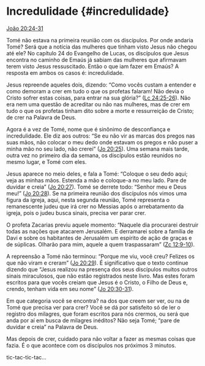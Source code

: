 # Incredulidade {#incredulidade}

[João 20:24-31](http://bibliaonline.com.br/acf/jo/20/24-31)

Tomé não estava na primeira reunião com os discípulos. Por onde andaria Tomé? Será que a notícia das mulheres que tinham visto Jesus não chegou até ele? No capítulo 24 do Evangelho de Lucas, os discípulos que Jesus encontra no caminho de Emaús já sabiam das mulheres que afirmavam terem visto Jesus ressuscitado. Então o que iam fazer em Emaús? A resposta em ambos os casos é: incredulidade.

Jesus repreende aqueles dois, dizendo: “Como vocês custam a entender e como demoram a crer em tudo o que os profetas falaram! Não devia o Cristo sofrer estas coisas, para entrar na sua glória?” ([Lc 24:25-26](http://bibliaonline.com.br/acf/lc/24/25-26)). Não era nem uma questão de acreditar ou não nas mulheres, mas de crer em tudo o que os profetas tinham dito sobre a morte e ressurreição de Cristo; de crer na Palavra de Deus.

Agora é a vez de Tomé, nome que é sinônimo de desconfiança e incredulidade. Ele diz aos outros: “Se eu não vir as marcas dos pregos nas suas mãos, não colocar o meu dedo onde estavam os pregos e não puser a minha mão no seu lado, não crerei” ([Jo 20:25](http://bibliaonline.com.br/acf/jo/20/25)). Uma semana mais tarde, outra vez no primeiro dia da semana, os discípulos estão reunidos no mesmo lugar, e Tomé com eles.

Jesus aparece no meio deles, e fala a Tomé: “Coloque o seu dedo aqui; veja as minhas mãos. Estenda a mão e coloque-a no meu lado. Pare de duvidar e creia” ([Jo 20:27](http://bibliaonline.com.br/acf/jo/20/27)). Tomé se derrete todo: “Senhor meu e Deus meu!” ([Jo 20:28](http://bibliaonline.com.br/acf/jo/20/28)). Se na primeira reunião dos discípulos nós vimos uma figura da igreja, aqui, nesta segunda reunião, Tomé representa o remanescente judeu que irá crer no Messias após o arrebatamento da igreja, pois o judeu busca sinais, precisa ver parar crer.

O profeta Zacarias previu aquele momento: “Naquele dia procurarei destruir todas as nações que atacarem Jerusalém. E derramarei sobre a família de Davi e sobre os habitantes de Jerusalém um espírito de ação de graças e de súplicas. Olharão para mim, aquele a quem traspassaram” ([Zc 12:9-10](http://bibliaonline.com.br/acf/zc/12/9-10)).

A repreensão a Tomé não terminou: “Porque me viu, você creu? Felizes os que não viram e creram” ([Jo 20:29](http://bibliaonline.com.br/acf/jo/20/29)). É significativo que o texto continue dizendo que “Jesus realizou na presença dos seus discípulos muitos outros sinais miraculosos, que não estão registrados neste livro. Mas estes foram escritos para que vocês creiam que Jesus é o Cristo, o Filho de Deus e, crendo, tenham vida em seu nome” ([Jo 20:30-31](http://bibliaonline.com.br/acf/jo/20/30-31)).

Em que categoria você se encontra? na dos que creem ser ver, ou na de Tomé que precisa ver para crer? Você se dá por satisfeito só de ler o registro dos milagres, que foram escritos para nós crermos, ou será que anda por aí em busca de milagres inéditos? Não seja Tomé; “pare de duvidar e creia” na Palavra de Deus.

Mas depois de crer, cuidado para não voltar a fazer as mesmas coisas que fazia. É o que acontece com os discípulos nos próximos 3 minutos.

tic-tac-tic-tac...